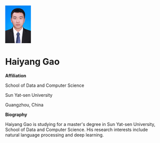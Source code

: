 ![](me.png)

# Haiyang Gao

**Affiliation**

  School of Data and Computer Science 

  Sun Yat-sen University 

  Guangzhou, China

**Biography**

  Haiyang Gao is studying for a master's degree in Sun Yat-sen University, School of Data and Computer Science. His research interests include natural language processing and deep learning.
